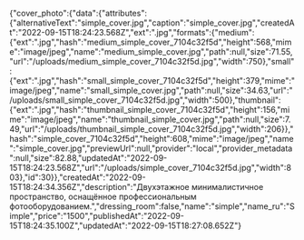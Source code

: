 {"cover_photo":{"data":{"attributes":{"alternativeText":"simple_cover.jpg","caption":"simple_cover.jpg","createdAt":"2022-09-15T18:24:23.568Z","ext":".jpg","formats":{"medium":{"ext":".jpg","hash":"medium_simple_cover_7104c32f5d","height":568,"mime":"image/jpeg","name":"medium_simple_cover.jpg","path":null,"size":71.55,"url":"/uploads/medium_simple_cover_7104c32f5d.jpg","width":750},"small":{"ext":".jpg","hash":"small_simple_cover_7104c32f5d","height":379,"mime":"image/jpeg","name":"small_simple_cover.jpg","path":null,"size":34.63,"url":"/uploads/small_simple_cover_7104c32f5d.jpg","width":500},"thumbnail":{"ext":".jpg","hash":"thumbnail_simple_cover_7104c32f5d","height":156,"mime":"image/jpeg","name":"thumbnail_simple_cover.jpg","path":null,"size":7.49,"url":"/uploads/thumbnail_simple_cover_7104c32f5d.jpg","width":206}},"hash":"simple_cover_7104c32f5d","height":608,"mime":"image/jpeg","name":"simple_cover.jpg","previewUrl":null,"provider":"local","provider_metadata":null,"size":82.88,"updatedAt":"2022-09-15T18:24:23.568Z","url":"/uploads/simple_cover_7104c32f5d.jpg","width":803},"id":30}},"createdAt":"2022-09-15T18:24:34.356Z","description":"Двухэтажное минималистичное пространство, оснащённое профессиональным фотооборудованием.","dressing_room":false,"name":"simple","name_ru":"Simple","price":"1500","publishedAt":"2022-09-15T18:24:35.100Z","updatedAt":"2022-09-15T18:27:08.652Z"}